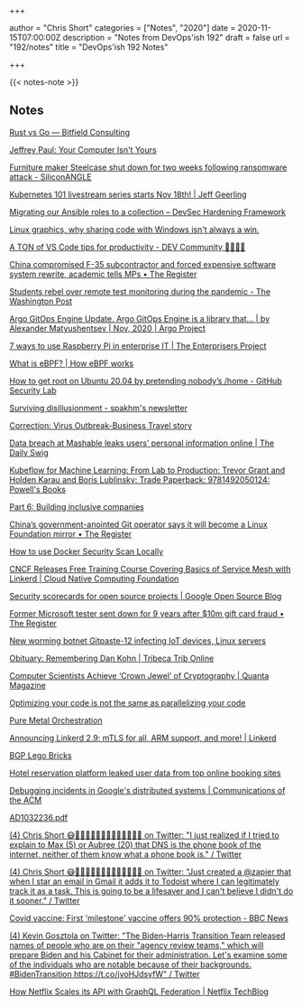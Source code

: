 +++

author = "Chris Short"
categories = ["Notes", "2020"]
date = 2020-11-15T07:00:00Z
description = "Notes from DevOps'ish 192"
draft = false
url = "192/notes"
title = "DevOps'ish 192 Notes"

+++

{{< notes-note >}}

## Notes

[Rust vs Go — Bitfield Consulting](https://bitfieldconsulting.com/golang/rust-vs-go)

[Jeffrey Paul: Your Computer Isn't Yours](https://sneak.berlin/20201112/your-computer-isnt-yours/)

[Furniture maker Steelcase shut down for two weeks following ransomware attack - SiliconANGLE](https://siliconangle.com/2020/11/12/furniture-maker-steelcase-shut-two-weeks-following-ransomware-attack/)

[Kubernetes 101 livestream series starts Nov 18th! | Jeff Geerling](https://www.jeffgeerling.com/blog/2020/kubernetes-101-livestream-series-starts-nov-18th)

[Migrating our Ansible roles to a collection – DevSec Hardening Framework](https://dev-sec.io/blog/2020-10-11-ansible-collection/)

[Linux graphics, why sharing code with Windows isn't always a win.](https://airlied.blogspot.com/2020/11/linux-graphics-why-sharing-code-with.html)

[A TON of VS Code tips for productivity - DEV Community 👩‍💻👨‍💻](https://dev.to/craigaholliday/a-ton-of-vs-code-tips-for-productivity-34j3)

[China compromised F-35 subcontractor and forced expensive software system rewrite, academic tells MPs • The Register](https://www.theregister.com/2020/11/12/china_compromised_f35_software_claim/)

[Students rebel over remote test monitoring during the pandemic - The Washington Post](https://www.washingtonpost.com/technology/2020/11/12/test-monitoring-student-revolt/)

[Argo GitOps Engine Update. Argo GitOps Engine is a library that… | by Alexander Matyushentsev | Nov, 2020 | Argo Project](https://blog.argoproj.io/argo-gitops-engine-update-8a2d6911a25c)

[7 ways to use Raspberry Pi in enterprise IT | The Enterprisers Project](https://enterprisersproject.com/article/2020/11/raspberry-pi-7-enterprise-it-uses)

[What is eBPF? | How eBPF works](https://gravitational.com/blog/what-is-ebpf/)

[How to get root on Ubuntu 20.04 by pretending nobody’s /home - GitHub Security Lab](https://securitylab.github.com/research/Ubuntu-gdm3-accountsservice-LPE)

[Surviving disillusionment - spakhm's newsletter](https://www.spakhm.com/p/surviving-disillusionment)

[Correction: Virus Outbreak-Business Travel story](https://apnews.com/article/business-travel-future-unclear-virus-baa0bef7385bf4fa4674aeea021e041c)

[Data breach at Mashable leaks users’ personal information online | The Daily Swig](https://portswigger.net/daily-swig/data-breach-at-mashable-leaks-users-nbsp-personal-information-online)

[Kubeflow for Machine Learning: From Lab to Production: Trevor Grant and Holden Karau and Boris Lublinsky: Trade Paperback: 9781492050124: Powell's Books](https://www.powells.com/book/kubeflow-for-machine-learning-9781492050124)

[Part 6: Building inclusive companies](https://together.leaddev.com/programme/building-inclusive-companies)

[China’s government-anointed Git operator says it will become a Linux Foundation mirror • The Register](https://www.theregister.com/2020/11/10/gitee_linux_foundation_china_mirror/)

[How to use Docker Security Scan Locally](https://brianchristner.io/how-to-use-docker-scan/)

[CNCF Releases Free Training Course Covering Basics of Service Mesh with Linkerd | Cloud Native Computing Foundation](https://www.cncf.io/blog/2020/11/10/cncf-releases-free-training-course-covering-basics-of-service-mesh-with-linkerd/)

[Security scorecards for open source projects | Google Open Source Blog](https://opensource.googleblog.com/2020/11/security-scorecards-for-open-source.html)

[Former Microsoft tester sent down for 9 years after $10m gift card fraud • The Register](https://www.theregister.com/2020/11/10/microsoft_fraud/)

[New worming botnet Gitpaste-12 infecting IoT devices, Linux servers](https://www.hackread.com/gitpaste-12-worming-botnet-iot-devices-linux-servers/)

[Obituary: Remembering Dan Kohn | Tribeca Trib Online](http://www.tribecatrib.com/content/obituary-remembering-dan-kohn)

[Computer Scientists Achieve ‘Crown Jewel’ of Cryptography | Quanta Magazine](https://www.quantamagazine.org/computer-scientists-achieve-crown-jewel-of-cryptography-20201110/)

[Optimizing your code is not the same as parallelizing your code](https://pythonspeed.com/articles/do-you-need-cluster-or-multiprocessing/)

[Pure Metal Orchestration](https://info.equinixmetal.com/pure-metal-webinar)

[Announcing Linkerd 2.9: mTLS for all, ARM support, and more! | Linkerd](https://linkerd.io/2020/11/09/announcing-linkerd-2.9/)

[BGP Lego Bricks](https://blog.cynthia.re/post/bgp-lego)

[Hotel reservation platform leaked user data from top online booking sites](https://www.hackread.com/hotel-reservation-platform-data-leak-online-booking-sites/)

[Debugging incidents in Google's distributed systems | Communications of the ACM](https://dl.acm.org/doi/10.1145/3397880)

[AD1032236.pdf](https://apps.dtic.mil/sti/pdfs/AD1032236.pdf)

[(4) Chris Short 😷💾👩‍👩‍👧‍👦👨‍👩‍👧‍👦👨‍👨‍👧‍👦 on Twitter: "I just realized if I tried to explain to Max (5) or Aubree (20) that DNS is the phone book of the internet, neither of them know what a phone book is." / Twitter](https://twitter.com/ChrisShort/status/1327003364039798784)

[(4) Chris Short 😷💾👩‍👩‍👧‍👦👨‍👩‍👧‍👦👨‍👨‍👧‍👦 on Twitter: "Just created a @zapier that when I star an email in Gmail it adds it to Todoist where I can legitimately track it as a task. This is going to be a lifesaver and I can't believe I didn't do it sooner." / Twitter](https://twitter.com/ChrisShort/status/1325834634945589249)

[Covid vaccine: First 'milestone' vaccine offers 90% protection - BBC News](https://www.bbc.com/news/health-54873105)

[(4) Kevin Gosztola on Twitter: "The Biden-Harris Transition Team released names of people who are on their "agency review teams," which will prepare Biden and his Cabinet for their administration. Let's examine some of the individuals who are notable because of their backgrounds. #BidenTransition https://t.co/jvoHJdsyfW" / Twitter](https://twitter.com/kgosztola/status/1326387797347930114)

[How Netflix Scales its API with GraphQL Federation | Netflix TechBlog](https://netflixtechblog.com/how-netflix-scales-its-api-with-graphql-federation-part-1-ae3557c187e2)
